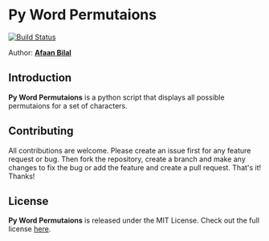 Py Word Permutaions
==============

[![Build Status](https://travis-ci.org/AfaanBilal/py-word-permutations.svg?branch=master)](https://travis-ci.org/AfaanBilal/py-word-permutations)  

Author: **[Afaan Bilal](https://afaan.me)**  

## Introduction
**Py Word Permutaions** is a python script that displays all possible permutaions for a set of characters.

## Contributing
All contributions are welcome. Please create an issue first for any feature request
or bug. Then fork the repository, create a branch and make any changes to fix the bug 
or add the feature and create a pull request. That's it!
Thanks!

## License
**Py Word Permutaions** is released under the MIT License.
Check out the full license [here](LICENSE).
